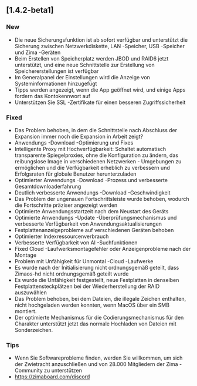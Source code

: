 ## [1.4.2-beta1]
### New
- Die neue Sicherungsfunktion ist ab sofort verfügbar und unterstützt die Sicherung zwischen Netzwerkdiskette, LAN -Speicher, USB -Speicher und Zima -Geräten
- Beim Erstellen von Speicherplatz werden JBOD und RAID6 jetzt unterstützt, und eine neue Schnittstelle zur Erstellung von Speichererstellungen ist verfügbar
- Im Generalpanel der Einstellungen wird die Anzeige von Systeminformationen hinzugefügt
- Tipps werden angezeigt, wenn die App geöffnet wird, und einige Apps fordern das Kontokennwort auf
- Unterstützen Sie SSL -Zertifikate für einen besseren Zugriffssicherheit
### Fixed
- Das Problem behoben, in dem die Schnittstelle nach Abschluss der Expansion immer noch die Expansion in Arbeit zeigt?
- Anwendungs ​​-Download -Optimierung und Fixes
- Intelligente Proxy mit Hochverfügbarkeit: Schaltet automatisch transparente Spiegelproxies, ohne die Konfiguration zu ändern, das reibungslose Image in verschiedenen Netzwerken - Umgebungen zu ermöglichen und die Verfügbarkeit erheblich zu verbessern und Erfolgsraten für globale Benutzer herunterzuladen
- Optimierter Anwendungs ​​-Download -Prozess und verbesserte Gesamtdownloaderfahrung
- Deutlich verbesserte Anwendungs ​​-Download -Geschwindigkeit
- Das Problem der ungenauen Fortschrittsleiste wurde behoben, wodurch die Fortschritte präziser angezeigt werden
- Optimierte Anwendungsstartzeit nach dem Neustart des Geräts
- Optimierte Anwendungs ​​-Update -Überprüfungsmechanismus und verbesserte Verfügbarkeit von Anwendungsaktualisierungen
- Festplattenanzeigeprobleme auf verschiedenen Geräten behoben
- Optimierter Indexressourcenverbrauch
- Verbesserte Verfügbarkeit von AI -Suchfunktionen
- Fixed Cloud -Laufwerksmontagefehler oder Anzeigenprobleme nach der Montage
- Problem mit Unfähigkeit für Unmontal -Cloud -Laufwerke
- Es wurde nach der Initialisierung nicht ordnungsgemäß geteilt, dass Zimaos-hd nicht ordnungsgemäß geteilt wurde
- Es wurde die Unfähigkeit festgestellt, neue Festplatten in denselben Festplattensteckplätzen bei der Wiederherstellung der RAID auszuwählen
- Das Problem behoben, bei dem Dateien, die illegale Zeichen enthalten, nicht hochgeladen werden konnten, wenn MacOS über ein SMB montiert.
- Der optimierte Mechanismus für die Codierungsmechanismus für den Charakter unterstützt jetzt das normale Hochladen von Dateien mit Sonderzeichen.
### Tips
- Wenn Sie Softwareprobleme finden, werden Sie willkommen, um sich der Zwietracht anzuschließen und von 28.000 Mitgliedern der Zima -Community zu unterstützen
- <a href = "https://zimaboard.com/discord" target = "_ leer" style = "color: blau"> https://zimaboard.com/discord </a>
